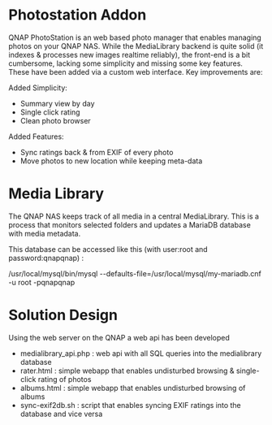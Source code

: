 # Photostation Addon
QNAP PhotoStation is an web based photo manager that enables managing photos on your QNAP NAS. While the MediaLibrary backend is quite solid (it  indexes & processes new images realtime reliably), the front-end is a bit cumbersome, lacking some simplicity and missing some key features. These have been added via a custom web interface. Key improvements are:

Added Simplicity:
- Summary view by day
- Single click rating
- Clean photo browser

Added Features:
- Sync ratings back & from EXIF of every photo
- Move photos to new location while keeping meta-data

# Media Library
The QNAP NAS keeps track of all media in a central MediaLibrary. This is a process that monitors selected folders and updates a MariaDB database with media metadata.

This database can be accessed like this (with user:root and password:qnapqnap) :

/usr/local/mysql/bin/mysql --defaults-file=/usr/local/mysql/my-mariadb.cnf -u root -pqnapqnap

# Solution Design
Using the web server on the QNAP a web api has been developed 
- medialibrary_api.php : web api with all SQL queries into the medialibrary database
- rater.html : simple webapp that enables undisturbed browsing & single-click rating of photos
- albums.html : simple webapp that enables undisturbed browsing of albums
- sync-exif2db.sh : script that enables syncing EXIF ratings into the database and vice versa